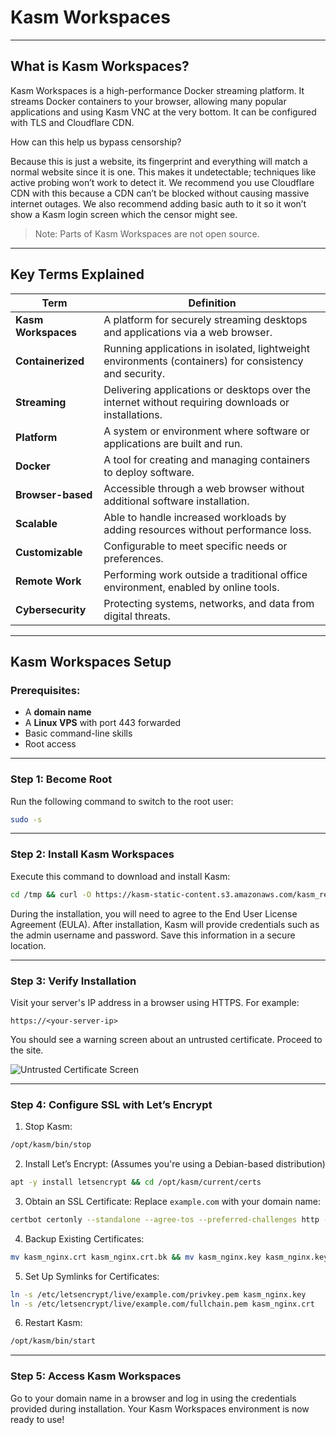 # Kasm Workspaces

---

## **What is Kasm Workspaces?**

Kasm Workspaces is a high-performance Docker streaming platform. It streams Docker containers to your browser, allowing many popular applications and using Kasm VNC at the very bottom. It can be configured with TLS and Cloudflare CDN.

How can this help us bypass censorship?

Because this is just a website, its fingerprint and everything will match a normal website since it is one. This makes it undetectable; techniques like active probing won’t work to detect it. We recommend you use Cloudflare CDN with this because a CDN can’t be blocked without causing massive internet outages. We also recommend adding basic auth to it so it won’t show a Kasm login screen which the censor might see.

> Note: Parts of Kasm Workspaces are not open source.

---

## **Key Terms Explained**

| **Term**            | **Definition**                                                                                        |
| ------------------- | ----------------------------------------------------------------------------------------------------- |
| **Kasm Workspaces** | A platform for securely streaming desktops and applications via a web browser.                        |
| **Containerized**   | Running applications in isolated, lightweight environments (containers) for consistency and security. |
| **Streaming**       | Delivering applications or desktops over the internet without requiring downloads or installations.   |
| **Platform**        | A system or environment where software or applications are built and run.                             |
| **Docker**          | A tool for creating and managing containers to deploy software.                                       |
| **Browser-based**   | Accessible through a web browser without additional software installation.                            |
| **Scalable**        | Able to handle increased workloads by adding resources without performance loss.                      |
| **Customizable**    | Configurable to meet specific needs or preferences.                                                   |
| **Remote Work**     | Performing work outside a traditional office environment, enabled by online tools.                    |
| **Cybersecurity**   | Protecting systems, networks, and data from digital threats.                                          |

---

## **Kasm Workspaces Setup**

### Prerequisites:

- A **domain name**
- A **Linux VPS** with port 443 forwarded
- Basic command-line skills
- Root access

---

### **Step 1: Become Root**

Run the following command to switch to the root user:

```bash
sudo -s
```

---

### **Step 2: Install Kasm Workspaces**

Execute this command to download and install Kasm:

```bash
cd /tmp && curl -O https://kasm-static-content.s3.amazonaws.com/kasm_release_1.13.1.421524.tar.gz && tar -xf kasm_release_1.13.1.421524.tar.gz && bash kasm_release/install.sh
```

During the installation, you will need to agree to the End User License Agreement (EULA). After installation, Kasm will provide credentials such as the admin username and password. Save this information in a secure location.

---

### **Step 3: Verify Installation**

Visit your server's IP address in a browser using HTTPS. For example:

```
https://<your-server-ip>
```

You should see a warning screen about an untrusted certificate. Proceed to the site.

![Untrusted Certificate Screen](https://i.ibb.co/VJcDBBj/image.png)

---

### **Step 4: Configure SSL with Let’s Encrypt**

1. Stop Kasm:

```bash
/opt/kasm/bin/stop
```

2. Install Let’s Encrypt:
   (Assumes you're using a Debian-based distribution)

```bash
apt -y install letsencrypt && cd /opt/kasm/current/certs
```

3. Obtain an SSL Certificate:
   Replace `example.com` with your domain name:

```bash
certbot certonly --standalone --agree-tos --preferred-challenges http -d example.com
```

4. Backup Existing Certificates:

```bash
mv kasm_nginx.crt kasm_nginx.crt.bk && mv kasm_nginx.key kasm_nginx.key.bk
```

5. Set Up Symlinks for Certificates:

```bash
ln -s /etc/letsencrypt/live/example.com/privkey.pem kasm_nginx.key
ln -s /etc/letsencrypt/live/example.com/fullchain.pem kasm_nginx.crt
```

6. Restart Kasm:

```bash
/opt/kasm/bin/start
```

---

### **Step 5: Access Kasm Workspaces**

Go to your domain name in a browser and log in using the credentials provided during installation. Your Kasm Workspaces environment is now ready to use!
